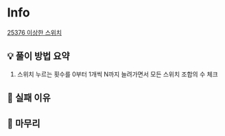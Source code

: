 # Info
[25376 이상한 스위치](https://www.acmicpc.net/problem/25376)

## 💡 풀이 방법 요약
1. 스위치 누르는 횟수를 0부터 1개씩 N까지 늘려가면서 모든 스위치 조합의 수 체크

## 👀 실패 이유

## 🙂 마무리

